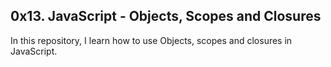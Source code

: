 ## 0x13. JavaScript - Objects, Scopes and Closures

In this repository, I learn how to use Objects, scopes and closures in JavaScript.
